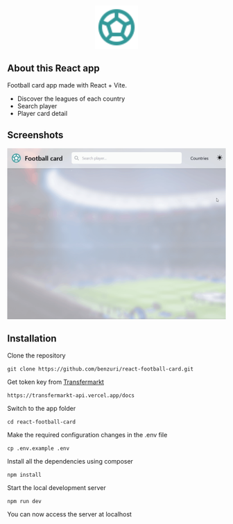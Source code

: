<p align="center"><img src="/src/assets/logo.svg" width="100"></p>

## About this React app

Football card app made with React + Vite.
- Discover the leagues of each country
- Search player
- Player card detail

## Screenshots

<p><img src="/public/screenshot.gif"></p>

## Installation

Clone the repository

    git clone https://github.com/benzuri/react-football-card.git

Get token key from [Transfermarkt](https://www.transfermarkt.com)

    https://transfermarkt-api.vercel.app/docs

Switch to the app folder

    cd react-football-card

Make the required configuration changes in the .env file

    cp .env.example .env

Install all the dependencies using composer

    npm install

Start the local development server

    npm run dev

You can now access the server at localhost
